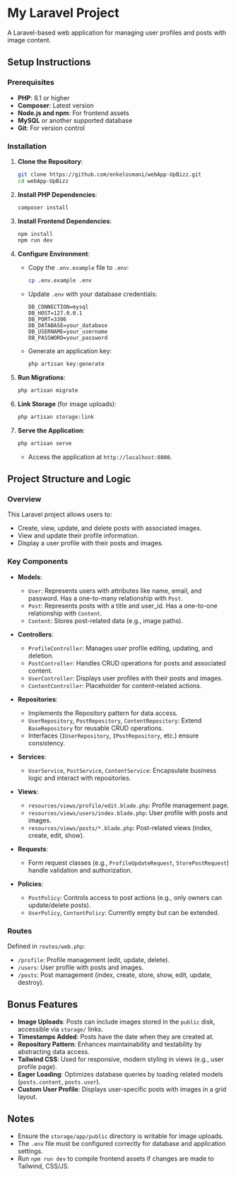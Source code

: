 # My Laravel Project

A Laravel-based web application for managing user profiles and posts with image content.

## Setup Instructions

### Prerequisites
- **PHP**: 8.1 or higher
- **Composer**: Latest version
- **Node.js and npm**: For frontend assets
- **MySQL** or another supported database
- **Git**: For version control

### Installation
1. **Clone the Repository**:
   ```bash
   git clone https://github.com/enkelosmani/webApp-UpBizz.git
   cd webApp-UpBizz
   ```

2. **Install PHP Dependencies**:
   ```bash
   composer install
   ```

3. **Install Frontend Dependencies**:
   ```bash
   npm install
   npm run dev
   ```

4. **Configure Environment**:
   - Copy the `.env.example` file to `.env`:
     ```bash
     cp .env.example .env
     ```
   - Update `.env` with your database credentials:
     ```env
     DB_CONNECTION=mysql
     DB_HOST=127.0.0.1
     DB_PORT=3306
     DB_DATABASE=your_database
     DB_USERNAME=your_username
     DB_PASSWORD=your_password
     ```
   - Generate an application key:
     ```bash
     php artisan key:generate
     ```

5. **Run Migrations**:
   ```bash
   php artisan migrate
   ```

6. **Link Storage** (for image uploads):
   ```bash
   php artisan storage:link
   ```

7. **Serve the Application**:
   ```bash
   php artisan serve
   ```
   - Access the application at `http://localhost:8000`.

## Project Structure and Logic

### Overview
This Laravel project allows users to:
- Create, view, update, and delete posts with associated images.
- View and update their profile information.
- Display a user profile with their posts and images.

### Key Components
- **Models**:
  - `User`: Represents users with attributes like name, email, and password. Has a one-to-many relationship with `Post`.
  - `Post`: Represents posts with a title and user_id. Has a one-to-one relationship with `Content`.
  - `Content`: Stores post-related data (e.g., image paths).

- **Controllers**:
  - `ProfileController`: Manages user profile editing, updating, and deletion.
  - `PostController`: Handles CRUD operations for posts and associated content.
  - `UserController`: Displays user profiles with their posts and images.
  - `ContentController`: Placeholder for content-related actions.

- **Repositories**:
  - Implements the Repository pattern for data access.
  - `UserRepository`, `PostRepository`, `ContentRepository`: Extend `BaseRepository` for reusable CRUD operations.
  - Interfaces (`IUserRepository`, `IPostRepository`, etc.) ensure consistency.

- **Services**:
  - `UserService`, `PostService`, `ContentService`: Encapsulate business logic and interact with repositories.

- **Views**:
  - `resources/views/profile/edit.blade.php`: Profile management page.
  - `resources/views/users/index.blade.php`: User profile with posts and images.
  - `resources/views/posts/*.blade.php`: Post-related views (index, create, edit, show).

- **Requests**:
  - Form request classes (e.g., `ProfileUpdateRequest`, `StorePostRequest`) handle validation and authorization.

- **Policies**:
  - `PostPolicy`: Controls access to post actions (e.g., only owners can update/delete posts).
  - `UserPolicy`, `ContentPolicy`: Currently empty but can be extended.

### Routes
Defined in `routes/web.php`:
- `/profile`: Profile management (edit, update, delete).
- `/users`: User profile with posts and images.
- `/posts`: Post management (index, create, store, show, edit, update, destroy).

## Bonus Features
- **Image Uploads**: Posts can include images stored in the `public` disk, accessible via `storage/` links.
- **Timestamps Added**: Posts have the date when they are created at.
- **Repository Pattern**: Enhances maintainability and testability by abstracting data access.
- **Tailwind CSS**: Used for responsive, modern styling in views (e.g., user profile page).
- **Eager Loading**: Optimizes database queries by loading related models (`posts.content`, `posts.user`).
- **Custom User Profile**: Displays user-specific posts with images in a grid layout.

## Notes
- Ensure the `storage/app/public` directory is writable for image uploads.
- The `.env` file must be configured correctly for database and application settings.
- Run `npm run dev` to compile frontend assets if changes are made to Tailwind, CSS/JS.
